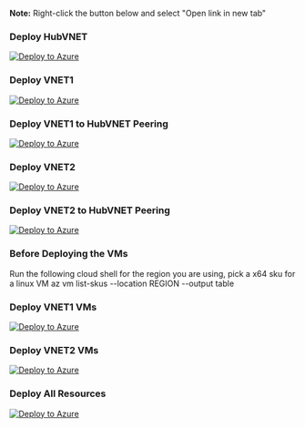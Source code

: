 **Note:** Right-click the button below and select "Open link in new tab"

### Deploy HubVNET
<a href="https://portal.azure.com/#create/Microsoft.Template/uri/https%3A%2F%2Fraw.githubusercontent.com%2FMicrosoftAzureAaron%2FNET_TrainingLabs%2Fmain%2FHubVNET%2FHubVNET.json">
  <img src="https://aka.ms/deploytoazurebutton" alt="Deploy to Azure" />
</a>

### Deploy VNET1
<a href="https://portal.azure.com/#create/Microsoft.Template/uri/https%3A%2F%2Fraw.githubusercontent.com%2FMicrosoftAzureAaron%2FNET_TrainingLabs%2Fmain%2FVNET1%2FVNET1.json">
  <img src="https://aka.ms/deploytoazurebutton" alt="Deploy to Azure" />
</a>

### Deploy VNET1 to HubVNET Peering
<a href="https://portal.azure.com/#create/Microsoft.Template/uri/https%3A%2F%2Fraw.githubusercontent.com%2FMicrosoftAzureAaron%2FNET_TrainingLabs%2Fmain%2FVNET1%2FVNET1-HubVNETpeering.json">
  <img src="https://aka.ms/deploytoazurebutton" alt="Deploy to Azure" />
</a>

### Deploy VNET2
<a href="https://portal.azure.com/#create/Microsoft.Template/uri/https%3A%2F%2Fraw.githubusercontent.com%2FMicrosoftAzureAaron%2FNET_TrainingLabs%2Fmain%2FVNET2%2FVNET2.json">
  <img src="https://aka.ms/deploytoazurebutton" alt="Deploy to Azure" />
</a>

### Deploy VNET2 to HubVNET Peering
<a href="https://portal.azure.com/#create/Microsoft.Template/uri/https%3A%2F%2Fraw.githubusercontent.com%2FMicrosoftAzureAaron%2FNET_TrainingLabs%2Fmain%2FVNET2%2FVNET2-HubVNETpeering.json">
  <img src="https://aka.ms/deploytoazurebutton" alt="Deploy to Azure" />
</a>

### Before Deploying the VMs
Run the following cloud shell for the region you are using, pick a x64 sku for a linux VM
az vm list-skus --location REGION --output table 

### Deploy VNET1 VMs
<a href="https://portal.azure.com/#create/Microsoft.Template/uri/https%3A%2F%2Fraw.githubusercontent.com%2FMicrosoftAzureAaron%2FNET_TrainingLabs%2Fmain%2FVMs%2FVNET1_2VMs.json">
  <img src="https://aka.ms/deploytoazurebutton" alt="Deploy to Azure" />
</a>

### Deploy VNET2 VMs
<a href="https://portal.azure.com/#create/Microsoft.Template/uri/https%3A%2F%2Fraw.githubusercontent.com%2FMicrosoftAzureAaron%2FNET_TrainingLabs%2Fmain%2FVMs%2FVNET2_2VMs.json">
  <img src="https://aka.ms/deploytoazurebutton" alt="Deploy to Azure" />
</a>

### Deploy All Resources
<a href="https://portal.azure.com/#create/Microsoft.Template/uri/https%3A%2F%2Fraw.githubusercontent.com%2FMicrosoftAzureAaron%2FNET_TrainingLabs%2Fmain%2FmasterDeployment.json">
  <img src="https://aka.ms/deploytoazurebutton" alt="Deploy to Azure" />
</a>